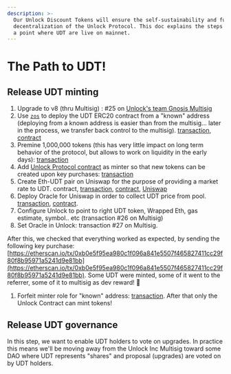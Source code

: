 ```yaml
---
description: >-
  Our Unlock Discount Tokens will ensure the self-sustainability and full
  decentralization of the Unlock Protocol. This doc explains the steps to reach
  a point where UDT are live on mainnet.
---
```


# The Path to UDT!

## Release UDT minting

1. Upgrade to v8 \(thru Multisig\) : \#25 on [Unlock's team Gnosis Multisig](https://etherscan.io/address/0xa39b44c4AFfbb56b76a1BF1d19Eb93a5DfC2EBA9)
2. Use [`zos`](https://openzeppelin.com/sdk/) to deploy the UDT ERC20 contract from a "known" address \(deploying from a known address is easier than from the multisig... later in the process, we transfer back control to the multisig\). [transaction](https://etherscan.io/tx/0x1c7e7771766946cb100bc3e0a2bf4797dcc13d4c43ce82469a94b0187752dff3), [contract](https://etherscan.io/address/0x90de74265a416e1393a450752175aed98fe11517)
3. Premine 1,000,000 tokens \(this has very little impact on long term behavior of the protocol, but allows to work on liquidity in the early days\): [transaction](https://etherscan.io/tx/0xfacea4358297b0a9f8536b8dd25dd29b412deb9f8737b43c0ddaaf89b9f525d2)
4. Add [Unlock Protocol contract](https://etherscan.io/address/0x3d5409cce1d45233de1d4ebdee74b8e004abdd13) as minter so that new tokens can be created upon key purchases: [transaction](https://etherscan.io/tx/0x7c66279251a60828f013f64a267494e2aa8f94d31fe56d32425c70ec3a195cb0)
5. Create Eth-UDT pair on Uniswap for the purpose of providing a market rate to UDT. contract, [transaction](https://etherscan.io/tx/0x43eb3cc370a1a2eade1b2e60b49e26f19a0472e29adfe81ec57f39963839ca11), [contract](https://etherscan.io/address/0x9ca8aef2372c705d6848fdda3c1267a7f51267c1#code), [Uniswap](https://app.uniswap.org/#/add/ETH/0x90DE74265a416e1393A450752175AED98fe11517)
6. Deploy Oracle for Uniswap in order to collect UDT price from pool. [transaction](https://etherscan.io/tx/0xb36acd88ba7b2c92b18d0d66979b4f5262b91c72cca850da5e9574bceed8e5cd), [contract](https://etherscan.io/address/0xe118d797e1c44f2e2a2823191a51d8b46a4a1d51).
7. Configure Unlock to point to right UDT token, Wrapped Eth, gas estimate, symbol.. etc \(transaction \#26 on Multisig\)
8. Set Oracle in Unlock: transaction \#27 on Multisig.

After this, we checked that everything worked as expected, by sending the following key purchase: [https://etherscan.io/tx/0xb0e5f95ea980c1f096a841e5507f465827411cc29f80f8b95971a5241d9e81bb](https://etherscan.io/tx/0xb0e5f95ea980c1f096a841e5507f465827411cc29f80f8b95971a5241d9e81bb). Some UDT were minted, some of it went to the referrer, some of it to multisig as dev reward! 🎉

1. Forfeit minter role for "known" address: [transaction](https://etherscan.io/tx/0xd920671a9706d3f017bbe48b26407bc5f75ce6007b6a046e1a1cf6530ad96e54). After that only the Unlock Contract can mint tokens!

## Release UDT governance

In this step, we want to enable UDT holders to vote on upgrades. In practice this means we'll be moving away from the Unlock Inc Multisig toward some DAO where UDT represents "shares" and proposal \(upgrades\) are voted on by UDT holders.
